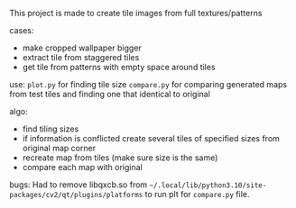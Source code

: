  
This project is made to create tile images from full textures/patterns

cases:
- make cropped wallpaper bigger
- extract tile from staggered tiles
- get tile from patterns with empty space around tiles


use:
`plot.py` for finding tile size
`compare.py` for comparing generated maps from test tiles and finding one that identical to original

algo:
- find tiling sizes
- if information is conflicted create several tiles of specified sizes from original map corner
- recreate map from tiles (make sure size is the same)
- compare each map with original


bugs:
Had to remove libqxcb.so from `~/.local/lib/python3.10/site-packages/cv2/qt/plugins/platforms` to run plt for `compare.py` file.
